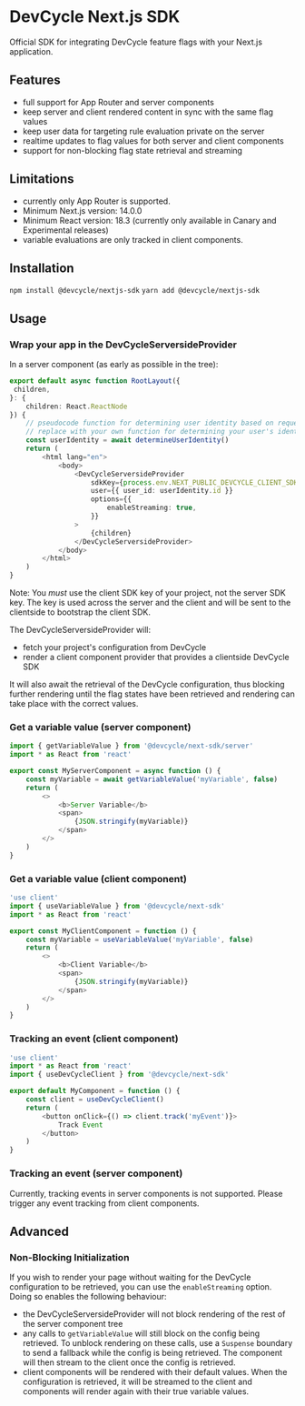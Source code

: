 # DevCycle Next.js SDK

Official SDK for integrating DevCycle feature flags with your Next.js application.

## Features
- full support for App Router and server components
- keep server and client rendered content in sync with the same flag values
- keep user data for targeting rule evaluation private on the server
- realtime updates to flag values for both server and client components
- support for non-blocking flag state retrieval and streaming 

## Limitations
- currently only App Router is supported.
- Minimum Next.js version: 14.0.0
- Minimum React version: 18.3 (currently only available in Canary and Experimental releases)
- variable evaluations are only tracked in client components.

## Installation
```npm install @devcycle/nextjs-sdk```
```yarn add @devcycle/nextjs-sdk```

## Usage
### Wrap your app in the DevCycleServersideProvider
In a server component (as early as possible in the tree):
```typescript jsx
export default async function RootLayout({
 children,
}: {
    children: React.ReactNode
}) {
    // pseudocode function for determining user identity based on request data.
    // replace with your own function for determining your user's identity
    const userIdentity = await determineUserIdentity()
    return (
        <html lang="en">
            <body>
                <DevCycleServersideProvider
                    sdkKey={process.env.NEXT_PUBLIC_DEVCYCLE_CLIENT_SDK_KEY ?? ''}
                    user={{ user_id: userIdentity.id }}
                    options={{
                        enableStreaming: true,
                    }}
                >
                    {children}
                </DevCycleServersideProvider>
            </body>
        </html>
    )
}
```
Note: You _must_ use the client SDK key of your project, not the server SDK key. The key is used across the server and
the client and will be sent to the clientside to bootstrap the client SDK.

The DevCycleServersideProvider will:
- fetch your project's configuration from DevCycle
- render a client component provider that provides a clientside DevCycle SDK

It will also await the retrieval of the DevCycle configuration, thus blocking further rendering until the flag states
have been retrieved and rendering can take place with the correct values.

### Get a variable value (server component)
```typescript jsx
import { getVariableValue } from '@devcycle/next-sdk/server'
import * as React from 'react'

export const MyServerComponent = async function () {
    const myVariable = await getVariableValue('myVariable', false)
    return (
        <>
            <b>Server Variable</b>
            <span>
                {JSON.stringify(myVariable)}
            </span>
        </>
    )
}
```

### Get a variable value (client component)
```typescript jsx
'use client'
import { useVariableValue } from '@devcycle/next-sdk'
import * as React from 'react'

export const MyClientComponent = function () {
    const myVariable = useVariableValue('myVariable', false)
    return (
        <>
            <b>Client Variable</b>
            <span>
                {JSON.stringify(myVariable)}
            </span>
        </>
    )
}
```

### Tracking an event (client component)

```typescript jsx
'use client'
import * as React from 'react'
import { useDevCycleClient } from '@devcycle/next-sdk'

export default MyComponent = function () {
    const client = useDevCycleClient()
    return (
        <button onClick={() => client.track('myEvent')}>
            Track Event
        </button>
    )
}
```

### Tracking an event (server component)
Currently, tracking events in server components is not supported. Please trigger any event tracking
from client components.

## Advanced
### Non-Blocking Initialization
If you wish to render your page without waiting for the DevCycle configuration to be retrieved, you can use the
`enableStreaming` option. Doing so enables the following behaviour:
- the DevCycleServersideProvider will not block rendering of the rest of the server component tree
- any calls to `getVariableValue` will still block on the config being retrieved. To unblock rendering on these calls,
use a `Suspense` boundary to send a fallback while the config is being retrieved. The component will then stream to 
the client once the config is retrieved.
- client components will be rendered with their default values. When the configuration is retrieved, it will be
streamed to the client and components will render again with their true variable values.
